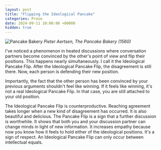```yaml
---
layout: post
title: "Flipping the Ideological Pancake"
categories: Prose
date: 2024-09-11 10:00:00 +00000
hidden: true
---
```


![Pancake Bakery](/assets/pancake/pancake.png)
_Pieter Aertsen, The Pancake Bakery (1560)_

I've noticed a phenomenon in heated discussions where conversation partners become convinced by the other's point of view and flip their positions.
This happens nearly simultaneously.
I call it the Ideological Pancake Flip.
After the Ideological Pancake Flip, the disagreement is still there.
Now, each person is defending their new position.

Importantly, the fact that the other person has been convinced by your previous arguments shouldn't feel like winning.
If it feels like winning, it's not a real Ideological Pancake Flip.
In that case, you are still attached to your old position.

The Ideological Pancake Flip is counterproductive.
Reaching agreement takes longer when a new kind of disagreement has occurred.
It is also beautiful and delicious.
The Pancake Flip is a sign that a further discussion is worthwhile.
It shows that both you and your discussion partner can change minds in light of new information.
It increases empathy because now you know how it feels to hold either of the ideological positions.
It's a sign of respect.
An Ideological Pancake Flip can only occur between intellectual equals.

